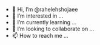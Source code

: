 - 👋 Hi, I’m @rahelehshojaee
- 👀 I’m interested in ...
- 🌱 I’m currently learning ...
- 💞️ I’m looking to collaborate on ...
- 📫 How to reach me ...

<!---
rahelehshojaee/rahelehshojaee is a ✨ special ✨ repository because its `README.md` (this file) appears on your GitHub profile.
You can click the Preview link to take a look at your changes.
--->
